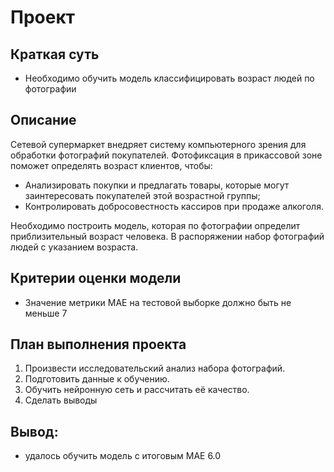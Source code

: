 # Проект
## Краткая суть

* Необходимо обучить модель классифицировать возраст людей по фотографии

## Описание

Сетевой супермаркет внедряет систему компьютерного зрения для обработки фотографий покупателей. Фотофиксация в прикассовой зоне поможет определять возраст клиентов, чтобы:

 * Анализировать покупки и предлагать товары, которые могут заинтересовать покупателей этой возрастной группы;
 * Контролировать добросовестность кассиров при продаже алкоголя. 
 
 
 Необходимо построить модель, которая по фотографии определит приблизительный возраст человека. В распоряжении набор фотографий людей с указанием возраста. 

## Критерии оценки модели

* Значение метрики МАЕ на тестовой выборке должно быть не меньше 7

## План выполнения проекта

1. Произвести исследовательский анализ набора фотографий.
2. Подготовить данные к обучению.
3. Обучить нейронную сеть и рассчитать её качество.
4. Сделать выводы

## Вывод:
* удалось обучить модель с итоговым МАЕ 6.0
